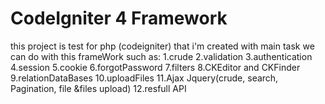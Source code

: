 # CodeIgniter 4 Framework

this project is test for php (codeigniter)
that i'm created with main task we can do with this frameWork such as:
1.crude
2.validation
3.authentication
4.session
5.cookie
6.forgotPassword
7.filters
8.CKEditor and CKFinder
9.relationDataBases
10.uploadFiles
11.Ajax Jquery(crude, search, Pagination, file &files upload)
12.resfull API
